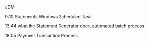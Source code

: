 JDM

9:10 Statements Windows Scheduled Task

13:44 what the Statement Generator does, automated batch process

18:05 Payment Transaction Process
